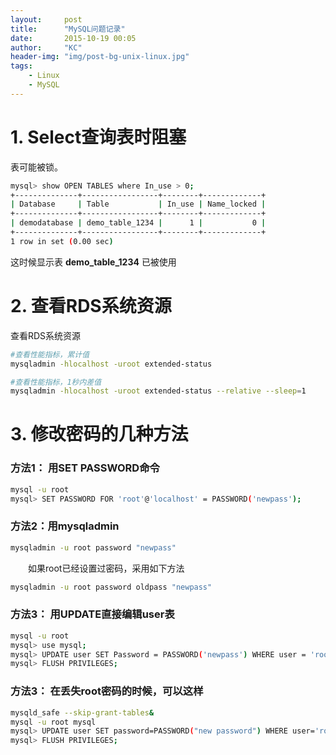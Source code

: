 ```yaml
---
layout:     post
title:      "MySQL问题记录"
date:       2015-10-19 00:05
author:     "KC"
header-img: "img/post-bg-unix-linux.jpg"
tags:
    - Linux
    - MySQL
---
```


# 1. Select查询表时阻塞

表可能被锁。

```sh
mysql> show OPEN TABLES where In_use > 0;
+--------------+-----------------+--------+-------------+
| Database     | Table           | In_use | Name_locked |
+--------------+-----------------+--------+-------------+
| demodatabase | demo_table_1234 |      1 |           0 |
+--------------+-----------------+--------+-------------+
1 row in set (0.00 sec)
```

这时候显示表 **demo_table_1234** 已被使用

# 2. 查看RDS系统资源

查看RDS系统资源

```sh
#查看性能指标，累计值
mysqladmin -hlocalhost -uroot extended-status

#查看性能指标，1秒内差值 
mysqladmin -hlocalhost -uroot extended-status --relative --sleep=1
```

# 3. 修改密码的几种方法

### 方法1： 用SET PASSWORD命令

```bash
mysql -u root
mysql> SET PASSWORD FOR 'root'@'localhost' = PASSWORD('newpass');
```

### 方法2：用mysqladmin

```bash
mysqladmin -u root password "newpass"
```

　　如果root已经设置过密码，采用如下方法

```bash
mysqladmin -u root password oldpass "newpass"
```

### 方法3： 用UPDATE直接编辑user表

```bash
mysql -u root
mysql> use mysql;
mysql> UPDATE user SET Password = PASSWORD('newpass') WHERE user = 'root';
mysql> FLUSH PRIVILEGES;
```

### 方法3： 在丢失root密码的时候，可以这样

```bash
mysqld_safe --skip-grant-tables&
mysql -u root mysql
mysql> UPDATE user SET password=PASSWORD("new password") WHERE user='root';
mysql> FLUSH PRIVILEGES;
```
